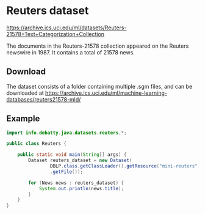 # Reuters dataset
https://archive.ics.uci.edu/ml/datasets/Reuters-21578+Text+Categorization+Collection

The documents in the Reuters-21578 collection appeared on the Reuters newswire in 1987. It contains a total of 21578 news.

## Download
The dataset consists of a folder containing multiple .sgm files, and can be downloaded at https://archive.ics.uci.edu/ml/machine-learning-databases/reuters21578-mld/

## Example
```java
import info.debatty.java.datasets.reuters.*;

public class Reuters {

    public static void main(String[] args) {
        Dataset reuters_dataset = new Dataset(
                DBLP.class.getClassLoader().getResource("mini-reuters")
                .getFile());

        for (News news : reuters_dataset) {
            System.out.println(news.title);
        }
    }
}
```